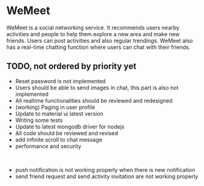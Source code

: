 # WeMeet
WeMeet is a social networking service. It recommends users nearby activities and people to help them explore a new area and make new friends. Users can post activities and also regular trendings. WeMeet also has a real-time chatting function where users can chat with their friends.

## TODO, not ordered by priority yet

* Reset password is not implemented
* Users should be able to send images in chat, this part is also not implemented
* All realtime functionalities should be reviewed and redesigned
* (working) Paging in user profile
* Update to material ui latest version
* Writing some tests
* Update to latest mongodb driver for nodejs
* All code should be reviewed and revised
* add infinite scroll to chat message
* performance and security

<br/>

* push notification is not working properly when there is new notification
* send friend request and send activity invitation are not working properly